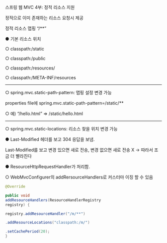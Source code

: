 스프링 웹 MVC 4부: 정적 리소스 지원

정적으로 이미 존재하는 리소스 요청시 제공

정적 리소스 맵핑 “/**”

● 기본 리소스 위치

○ classpath:/static

○ classpath:/public

○ classpath:/resources/

○ classpath:/META-INF/resources

---

○ spring.mvc.static-path-pattern: 맵핑 설정 변경 가능

properties file에 spring.mvc.static-path-pattern=/static/**

○ 예) “/hello.html” => /static/hello.html


---

○ spring.mvc.static-locations: 리소스 찾을 위치 변경 가능

● Last-Modified 헤더를 보고 304 응답을 보냄.

Last-Modified를 보고 변경 있으면 새로 전송, 변경 없으면 새로 전송 X -> 따라서 조금 더 빨라진다


● ResourceHttpRequestHandler가 처리함.

○ WebMvcConfigurer의 addRersourceHandlers로 커스터마
이징 할 수 있음

```java
@Override

public void 
addResourceHandlers(ResourceHandlerRegistry 
registry) {

registry.addResourceHandler("/m/**")

.addResourceLocations("classpath:/m/")

.setCachePeriod(20);
}
```





